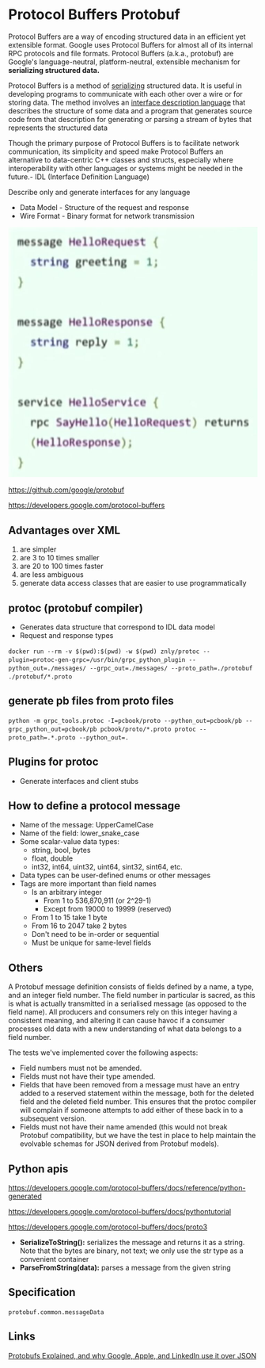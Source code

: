 # Protocol Buffers Protobuf

Protocol Buffers are a way of encoding structured data in an efficient yet extensible format. Google uses Protocol Buffers for almost all of its internal RPC protocols and file formats.
Protocol Buffers (a.k.a., protobuf) are Google's language-neutral, platform-neutral, extensible mechanism for **serializing structured data.**

Protocol Buffers is a method of [serializing](https://en.wikipedia.org/wiki/Serialization) structured data. It is useful in developing programs to communicate with each other over a wire or for storing data. The method involves an [interface description language](https://en.wikipedia.org/wiki/Interface_description_language) that describes the structure of some data and a program that generates source code from that description for generating or parsing a stream of bytes that represents the structured data

Though the primary purpose of Protocol Buffers is to facilitate network communication, its simplicity and speed make Protocol Buffers an alternative to data-centric C++ classes and structs, especially where interoperability with other languages or systems might be needed in the future.- IDL (Interface Definition Language)

Describe only and generate interfaces for any language

- Data Model - Structure of the request and response
- Wire Format - Binary format for network transmission

![image](../../media/Protocol-Buffers-Protobuf-image1.jpg)

<https://github.com/google/protobuf>

<https://developers.google.com/protocol-buffers>

## Advantages over XML

1. are simpler
2. are 3 to 10 times smaller
3. are 20 to 100 times faster
4. are less ambiguous
5. generate data access classes that are easier to use programmatically

## protoc (protobuf compiler)

- Generates data structure that correspond to IDL data model
- Request and response types

`docker run --rm -v $(pwd):$(pwd) -w $(pwd) znly/protoc --plugin=protoc-gen-grpc=/usr/bin/grpc_python_plugin --python_out=./messages/ --grpc_out=./messages/ --proto_path=./protobuf ./protobuf/*.proto`

## generate pb files from proto files

`python -m grpc_tools.protoc -I=pcbook/proto --python_out=pcbook/pb --grpc_python_out=pcbook/pb pcbook/proto/*.proto protoc --proto_path=.*.proto --python_out=.`

## Plugins for protoc

- Generate interfaces and client stubs

## How to define a protocol message

- Name of the message: UpperCamelCase
- Name of the field: lower_snake_case
- Some scalar-value data types:
  - string, bool, bytes
  - float, double
  - int32, int64, uint32, uint64, sint32, sint64, etc.
- Data types can be user-defined enums or other messages
- Tags are more important than field names
  - Is an arbitrary integer
    - From 1 to 536,870,911 (or 2^29-1)
    - Except from 19000 to 19999 (reserved)
  - From 1 to 15 take 1 byte
  - From 16 to 2047 take 2 bytes
  - Don't need to be in-order or sequential
  - Must be unique for same-level fields

## Others

A Protobuf message definition consists of fields defined by a name, a type, and an integer field number. The field number in particular is sacred, as this is what is actually transmitted in a serialised message (as opposed to the field name). All producers and consumers rely on this integer having a consistent meaning, and altering it can cause havoc if a consumer processes old data with a new understanding of what data belongs to a field number.

The tests we've implemented cover the following aspects:

- Field numbers must not be amended.
- Fields must not have their type amended.
- Fields that have been removed from a message must have an entry added to a reserved statement within the message, both for the deleted field and the deleted field number. This ensures that the protoc compiler will complain if someone attempts to add either of these back in to a subsequent version.
- Fields must not have their name amended (this would not break Protobuf compatibility, but we have the test in place to help maintain the evolvable schemas for JSON derived from Protobuf models).

## Python apis

<https://developers.google.com/protocol-buffers/docs/reference/python-generated>

<https://developers.google.com/protocol-buffers/docs/pythontutorial>

<https://developers.google.com/protocol-buffers/docs/proto3>

- **SerializeToString():** serializes the message and returns it as a string. Note that the bytes are binary, not text; we only use the str type as a convenient container
- **ParseFromString(data):** parses a message from the given string

## Specification

`protobuf.common.messageData`

## Links

[Protobufs Explained, and why Google, Apple, and LinkedIn use it over JSON](https://newsletter.devmoh.co/p/protobufs-explained-and-why-google)
